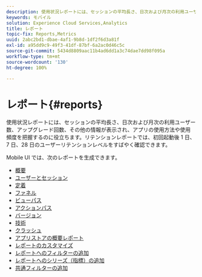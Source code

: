 ```yaml
---
description: 使用状況レポートには、セッションの平均長さ、日次および月次の利用ユーザー数、アップグレード回数、その他の情報が表示され、アプリの使用方法や使用頻度を把握するのに役立ちます。リテンションレポートでは、初回起動後 1 日、7 日、28 日のユーザーリテンションレベルをすばやく確認できます。
keywords: モバイル
solution: Experience Cloud Services,Analytics
title: レポート
topic-fix: Reports,Metrics
uuid: 2abc2bd1-dbae-4af1-9b8d-1df2f6d3a81f
exl-id: a95dd9c9-49f3-41df-87bf-6a2ac0d46c5c
source-git-commit: 5434d8809aac11b4ad6dd1a3c74dae7dd98f095a
workflow-type: tm+mt
source-wordcount: '130'
ht-degree: 100%

---
```


# レポート{#reports}

使用状況レポートには、セッションの平均長さ、日次および月次の利用ユーザー数、アップグレード回数、その他の情報が表示され、アプリの使用方法や使用頻度を把握するのに役立ちます。リテンションレポートでは、初回起動後 1 日、7 日、28 日のユーザーリテンションレベルをすばやく確認できます。

Mobile UI では、次のレポートを生成できます。

* [概要](/help/using/usage/usage-overview.md)
* [ユーザーとセッション](/help/using/usage/users-sessions.md)
* [定着](/help/using/usage/reports-retention.md)
* [ファネル](/help/using/usage/reports-funnel.md)
* [ビューパス](/help/using/usage/reports-view-paths.md)
* [アクションパス](/help/using/usage/reports-action-paths.md)
* [バージョン](/help/using/usage/c-reports-versions.md)
* [技術](/help/using/usage/reports-technology.md)
* [クラッシュ](/help/using/usage/c-crashes.md)
* [アプリストアの概要レポート](/help/using/usage/c-app-store-store-performance.md)
* [レポートのカスタマイズ](/help/using/usage/reports-customize/reports-customize.md)
* [レポートへのフィルターの追加](/help/using/usage/reports-customize/t-reports-customize.md)
* [レポートへのシリーズ（指標）の追加](/help/using/usage/reports-customize/t-reports-series.md)
* [共通フィルターの追加](/help/using/usage/reports-customize/t-sticky-filter.md)
